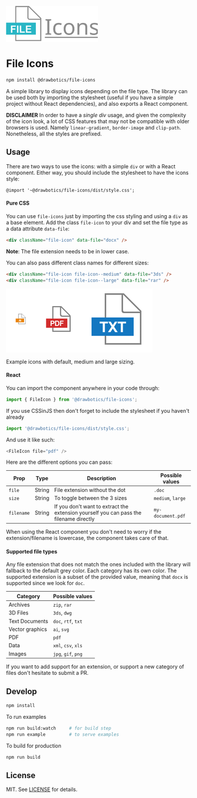 <img src="docs/logo.svg" width="250">

# File Icons
```bash
npm install @drawbotics/file-icons
```
A simple library to display icons depending on the file type. The library can be used both by importing the stylesheet (useful if you have a simple project without React dependencies), and also exports a React component.

**DISCLAIMER**
In order to have a _single div_ usage, and given the complexity of the icon look, a lot of CSS features that may not be compatible with older browsers is used. Namely `linear-gradient`, `border-image` and `clip-path`. Nonetheless, all the styles are prefixed.

## Usage
There are two ways to use the icons: with a simple `div` or with a React component. Either way, you should include the stylesheet to have the icons style:
```
@import '~@drawbotics/file-icons/dist/style.css';
```

#### Pure CSS
You can use `file-icons` just by importing the css styling and using a `div` as a base element. Add the class `file-icon` to your div and set the file type as a data attribute `data-file`:
```html
<div className="file-icon" data-file="docx" />
```
**Note**: The file extension needs to be in lower case.

You can also pass different class names for different sizes:
```html
<div className="file-icon file-icon--medium" data-file="3ds" />
<div className="file-icon file-icon--large" data-file="rar" />
```

<img src="docs/preview.png" width="400">

Example icons with default, medium and large sizing.

#### React
You can import the component anywhere in your code through:
```js
import { FileIcon } from '@drawbotics/file-icons';
```
If you use CSSinJS then don't forget to include the stylesheet if you haven't already
```js
import '@drawbotics/file-icons/dist/style.css';
```

And use it like such:
```js
<FileIcon file="pdf" />
```

Here are the different options you can pass:

Prop | Type | Description | Possible values
--- | --- | --- | ---
`file` | String | File extension without the dot | `.doc`
`size` | String | To toggle between the 3 sizes | `medium`, `large`
`filename` | String | If you don't want to extract the extension yourself you can pass the filename directly | `my-document.pdf`

When using the React component you don't need to worry if the extension/filename is lowercase, the component takes care of that.

#### Supported file types
Any file extension that does not match the ones included with the library will fallback to the default grey color. Each category has its own color. The supported extension is a subset of the provided value, meaning that `docx` is supported since we look for `doc`.

Category | Possible values
--- | ---
Archives | `zip`, `rar`
3D Files | `3ds`, `dwg`
Text Documents | `doc`, `rtf`, `txt`
Vector graphics | `ai`, `svg`
PDF | `pdf`
Data | `xml`, `csv`, `xls`
Images | `jpg`, `gif`, `png`

If you want to add support for an extension, or support a new category of files don't hesitate to submit a PR.

## Develop
```bash
npm install
```
To run examples
```bash
npm run build:watch     # for build step
npm run example         # to serve examples
```

To build for production
```bash
npm run build
```


## License
MIT. See [LICENSE](LICENSE) for details.
